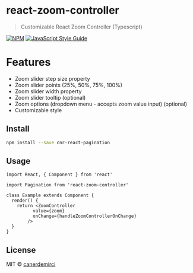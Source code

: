 # react-zoom-controller

> Customizable React Zoom Controller (Typescript)

[![NPM](https://img.shields.io/npm/v/react-zoom-controller.svg)](https://www.npmjs.com/package/react-zoom-controller) [![JavaScript Style Guide](https://img.shields.io/badge/code_style-standard-brightgreen.svg)](https://standardjs.com)

# Features
- Zoom slider step size property
- Zoom slider points (25%, 50%, 75%, 100%)
- Zoom slider width property
- Zoom slider tooltip (optional)
- Zoom options (dropdown menu - accepts zoom value input) (optional)
- Customizable style

## Install

```bash
npm install --save cnr-react-pagination
```

## Usage

```tsx
import React, { Component } from 'react'

import Pagination from 'react-zoom-controller'

class Example extends Component {
  render() {
    return <ZoomController
          value={zoom}
          onChange={handleZoomControllerOnChange}
        />
  }
}
```

## License

MIT © [canerdemirci](https://github.com/canerdemirci)